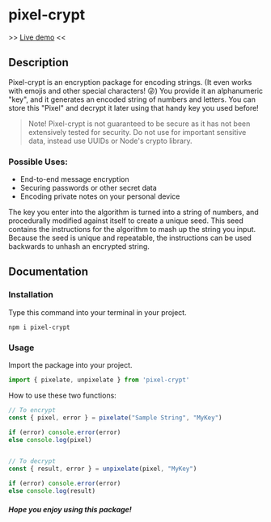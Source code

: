 # pixel-crypt

\>\> [Live demo](https://pixel-crypt-demo.vercel.app/) <<

## Description

Pixel-crypt is an encryption package for encoding strings. (It even works with emojis and other special characters! 😜)
You provide it an alphanumeric "key", and it generates an encoded string of numbers and letters.
You can store this "Pixel" and decrypt it later using that handy key you used before!

> Note! Pixel-crypt is not guaranteed to be secure as it has not been extensively tested for security. Do not use for important sensitive data, instead use UUIDs or Node's crypto library.

### Possible Uses:

- End-to-end message encryption
- Securing passwords or other secret data
- Encoding private notes on your personal device

The key you enter into the algorithm is turned into a string of numbers, and procedurally modified against itself to create a unique seed.
This seed contains the instructions for the algorithm to mash up the string you input.
Because the seed is unique and repeatable, the instructions can be used backwards to unhash an encrypted string.

## Documentation

### Installation

Type this command into your terminal in your project.

```
npm i pixel-crypt
```

### Usage

Import the package into your project.

```ts
import { pixelate, unpixelate } from 'pixel-crypt'
```

How to use these two functions:

```ts
// To encrypt
const { pixel, error } = pixelate("Sample String", "MyKey")

if (error) console.error(error)
else console.log(pixel)


// To decrypt
const { result, error } = unpixelate(pixel, "MyKey")

if (error) console.error(error)
else console.log(result)
```


#### *Hope you enjoy using this package!*